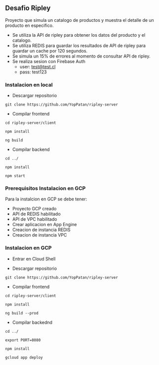 ## Desafio Ripley

Proyecto que simula un catalogo de productos y muestra el detalle de un producto en especifico.

* Se utiliza la API de ripley para obtener los datos del producto y el catalogo.
* Se utiliza REDIS para guardar los resultados de API de ripley para guardar un cache por 120 segundos.
* Se simula un 15% de errores al momento de consultar API de ripley.
* Se realiza sesion con Firebase Auth
  * user: test@test.cl
  * pass: test123

### Instalacion en local

* Descargar repositorio

`git clone https://github.com/YopPatan/ripley-server`

* Compilar frontend

`cd ripley-server/client`

`npm install`

`ng build`

* Compilar backend

`cd ../`

`npm install`

`npm start`

### Prerequisitos Instalacion en GCP
Para la instalcion en GCP se debe tener:
* Proyecto GCP creado
* API de REDIS habilitado
* API de VPC habilitado
* Crear aplicacion en App Engine
* Creacion de instancia REDIS
* Creacion de instancia VPC

### Instalacion en GCP

* Entrar en Cloud Shell

* Descargar repositorio

`git clone https://github.com/YopPatan/ripley-server`

* Compilar frontend

`cd ripley-server/client`

`npm install`

`ng build --prod`

* Compilar backednd

`cd ../`

`export PORT=8080`

`npm install`

`gcloud app deploy`
